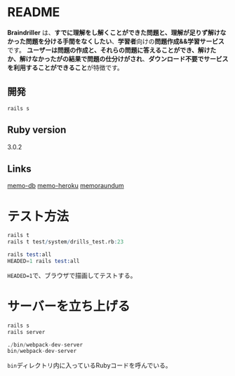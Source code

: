 # README

**Braindriller** は、**すでに理解をし解くことができた問題と、理解が足りず解けなかった問題を分ける手間をなくしたい**、**学習者**向けの**問題作成&&学習サービス**です。
**ユーザーは問題の作成と、それらの問題に答えることができ、解けたか、解けなかったがの結果で問題の仕分けがされ**、**ダウンロード不要でサービスを利用することができること**が特徴です。

## 開発

```
rails s
```
## Ruby version

3.0.2

## Links

[memo-db](READMES/memo-db.md)
[memo-heroku](READMES/memo-heroku.md)
[memoraundum](READMES/memorandum.md)

# テスト方法

```r
rails t
rails t test/system/drills_test.rb:23
```

```s
rails test:all
HEADED=1 rails test:all
```

`HEADED=1`で、ブラウザで描画してテストする。

# サーバーを立ち上げる

```s
rails s
rails server 
```

```s
./bin/webpack-dev-server
bin/webpack-dev-server
```

`bin`ディレクトリ内に入っているRubyコードを呼んでいる。
